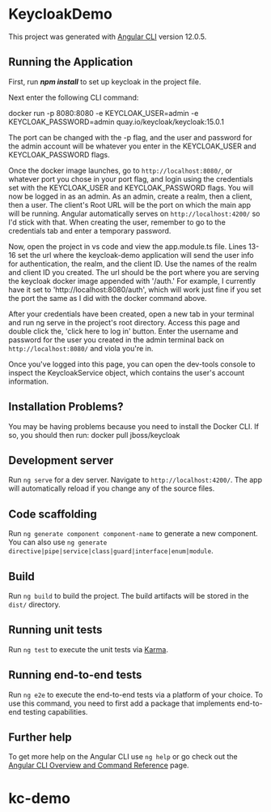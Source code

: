 # KeycloakDemo

This project was generated with [Angular CLI](https://github.com/angular/angular-cli) version 12.0.5.

## Running the Application

First, run ***npm install*** to set up keycloak in the project file.

Next enter the following CLI command: 

docker run -p 8080:8080 -e KEYCLOAK_USER=admin -e KEYCLOAK_PASSWORD=admin quay.io/keycloak/keycloak:15.0.1

The port can be changed with the -p flag, and the user and password for the admin account will be whatever you enter in the KEYCLOAK_USER and KEYCLOAK_PASSWORD flags. 

Once the docker image launches, go to `http://localhost:8080/`, or whatever port you chose in your port flag, and login using the credentials set with the KEYCLOAK_USER and KEYCLOAK_PASSWORD flags. You will now be logged in as an admin. As an admin, create a realm, then a client, then a user. The client's Root URL will be the port on which the main app will be running. Angular automatically serves on `http://localhost:4200/` so I'd stick with that. When creating the user, remember to go to the credentials tab and enter a temporary password.

Now, open the project in vs code and view the app.module.ts file. Lines 13-16 set the url where the keycloak-demo application will send the user info for authentication, the realm, and the client ID. Use the names of the realm and client ID you created. The url should be the port where you are serving the keycloak docker image appended with '/auth.' For example, I currently have it set to 'http://localhost:8080/auth', which will work just fine if you set the port the same as I did with the docker command above. 

After your credentials have been created, open a new tab in your terminal and run ng serve in the project's root directory. Access this page and double click the, 'click here to log in' button. Enter the username and password for the user you created in the admin terminal back on `http://localhost:8080/` and viola you're in. 

Once you've logged into this page, you can open the dev-tools console to inspect the KeycloakService object, which contains the user's account information.

## Installation Problems?

You may be having problems because you need to install the Docker CLI. If so, you should then run: docker pull jboss/keycloak

## Development server

Run `ng serve` for a dev server. Navigate to `http://localhost:4200/`. The app will automatically reload if you change any of the source files.

## Code scaffolding

Run `ng generate component component-name` to generate a new component. You can also use `ng generate directive|pipe|service|class|guard|interface|enum|module`.

## Build

Run `ng build` to build the project. The build artifacts will be stored in the `dist/` directory.

## Running unit tests

Run `ng test` to execute the unit tests via [Karma](https://karma-runner.github.io).

## Running end-to-end tests

Run `ng e2e` to execute the end-to-end tests via a platform of your choice. To use this command, you need to first add a package that implements end-to-end testing capabilities.

## Further help

To get more help on the Angular CLI use `ng help` or go check out the [Angular CLI Overview and Command Reference](https://angular.io/cli) page.
# kc-demo
